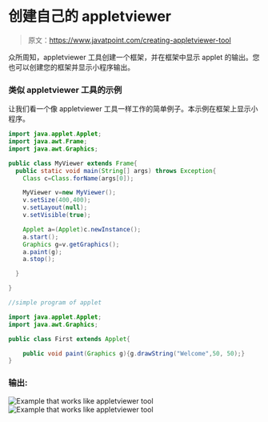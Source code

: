 # 创建自己的 appletviewer

> 原文：<https://www.javatpoint.com/creating-appletviewer-tool>

众所周知，appletviewer 工具创建一个框架，并在框架中显示 applet 的输出。您也可以创建您的框架并显示小程序输出。

### 类似 appletviewer 工具的示例

让我们看一个像 appletviewer 工具一样工作的简单例子。本示例在框架上显示小程序。

```java
import java.applet.Applet;
import java.awt.Frame;
import java.awt.Graphics;

public class MyViewer extends Frame{
  public static void main(String[] args) throws Exception{
	Class c=Class.forName(args[0]);

	MyViewer v=new MyViewer();
	v.setSize(400,400);
	v.setLayout(null);
	v.setVisible(true);

	Applet a=(Applet)c.newInstance();
	a.start();
	Graphics g=v.getGraphics();
	a.paint(g);
	a.stop();

  }

}

```

```java
//simple program of applet

import java.applet.Applet;
import java.awt.Graphics;

public class First extends Applet{

	public void paint(Graphics g){g.drawString("Welcome",50, 50);}
}

```

### 输出:

![Example that works like appletviewer tool](../img/7f7c1d0915ec73b934ffd55acfaffa50.png) ![Example that works like appletviewer tool](../img/c46cc47a443b7c8a4bdb49e3c27ef226.png)